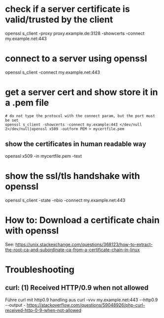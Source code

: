 # check if a server certificate is valid/trusted by the client
openssl s_client -proxy proxy.example.de:3128 -showcerts -connect my.example.net:443


# connect to a server using openssl
openssl s_client -connect  my.example.net:443

# get a server cert and show store it in a .pem file
```
# do not type the protocol with the connect param, but the port must be set
openssl s_client -showcerts -connect my.example:443 </dev/null 2>/dev/null|openssl x509 -outform PEM > mycertfile.pem
```
## show the certificates in human readable way
openssl x509 -in mycertfile.pem -text

# show the ssl/tls handshake with openssl
openssl s_client -state -nbio  -connect my.example.net:443

# How to: Download a certificate chain with openssl
See: https://unix.stackexchange.com/questions/368123/how-to-extract-the-root-ca-and-subordinate-ca-from-a-certificate-chain-in-linux

# Troubleshooting
## curl: (1) Received HTTP/0.9 when not allowed
Führe curl mit http0.9 handling aus
curl -vvv  my.example.net:443 --http0.9 --output -
https://stackoverflow.com/questions/59048926/php-curl-received-http-0-9-when-not-allowed